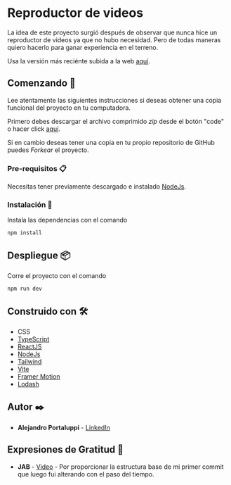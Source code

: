 # Reproductor de videos

La idea de este proyecto surgió después de observar que nunca hice un reproductor de videos ya que no hubo necesidad. Pero de todas maneras quiero hacerlo para ganar experiencia en el terreno.

Usa la versión más reciénte subida a la web [aquí](https://reproductordevideos.netlify.app/).

## Comenzando 🚀

Lee atentamente las siguientes instrucciones si deseas obtener una copia funcional del proyecto en tu computadora.

Primero debes descargar el archivo comprimido _zip_ desde el botón "code" o hacer click [aquí](https://github.com/Ale6100/Reproductor-de-videos/archive/refs/heads/main.zip).

Si en cambio deseas tener una copia en tu propio repositorio de GitHub puedes _Forkear_ el proyecto.

### Pre-requisitos 📋

Necesitas tener previamente descargado e instalado [NodeJs](https://nodejs.org/).

### Instalación 🔧

Instala las dependencias con el comando

```
npm install
```

## Despliegue 📦

Corre el proyecto con el comando

```
npm run dev
```

## Construido con 🛠️

* CSS
* [TypeScript](typescriptlang.org)
* [ReactJS](https://reactjs.org/)
* [NodeJs](https://nodejs.org/)
* [Tailwind](https://tailwindcss.com/)
* [Vite](https://vitejs.dev/)
* [Framer Motion](https://www.framer.com/motion/)
* [Lodash](https://lodash.com/)

## Autor ✒️

* **Alejandro Portaluppi** - [LinkedIn](https://www.linkedin.com/in/alejandro-portaluppi/)

## Expresiones de Gratitud 🎁

* **JAB** - [Video](https://youtu.be/1nKa_1D3_6M) - Por proporcionar la estructura base de mi primer commit que luego fui alterando con el paso del tiempo.
